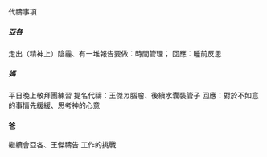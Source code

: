 代禱事項
##### 亞各
走出（精神上）陰霾、有一堆報告要做：時間管理；
回應：睡前反思
##### 媽
平日晚上敬拜團練習
提名代禱：王傑ㄉ腦瘤、後續水囊裝管子
回應：對於不如意的事情先緩緩、思考神的心意
#### 爸
繼續會亞各、王傑禱告
工作的挑戰